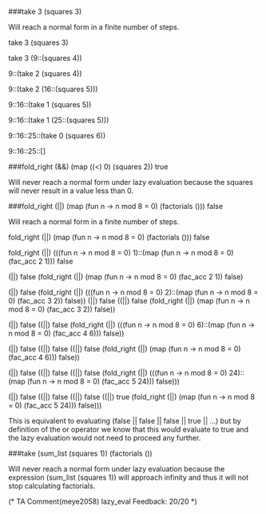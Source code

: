 ###take 3 (squares 3)

Will reach a normal form in a finite number of steps.

take 3 (squares 3)

take 3 (9::(squares 4))

9::(take 2 (squares 4))

9::(take 2 (16::(squares 5)))

9::16::(take 1 (squares 5))

9::16::(take 1 (25::(squares 5)))

9::16::25::(take 0 (squares 6))

9::16::25::[]

###fold_right (&&) (map ((<) 0) (squares 2)) true

Will never reach a normal form under lazy evaluation because the squares will never result in a value less than 0.

###fold_right (||) (map (fun n -> n mod 8 = 0) (factorials ())) false

Will reach a normal form in a finite number of steps.

fold_right (||) (map (fun n -> n mod 8 = 0) (factorials ())) false

fold_right (||) (((fun n -> n mod 8 = 0) 1)::(map (fun n -> n mod 8 = 0) (fac_acc 2 1))) false

(||) false (fold_right (||) (map (fun n -> n mod 8 = 0) (fac_acc 2 1)) false)

(||) false (fold_right (||) (((fun n -> n mod 8 = 0) 2)::(map (fun n -> n mod 8 = 0) (fac_acc 3 2)) false))
(||) false ((||) false (fold_right (||) (map (fun n -> n mod 8 = 0) (fac_acc 3 2)) false))

(||) false ((||) false (fold_right (||) (((fun n -> n mod 8 = 0) 6)::(map (fun n -> n mod 8 = 0) (fac_acc 4 6))) false))

(||) false ((||) false ((||) false (fold_right (||) (map (fun n -> n mod 8 = 0) (fac_acc 4 6))) false))

(||) false ((||) false ((||) false (fold_right (||) (((fun n -> n mod 8 = 0) 24)::(map (fun n -> n mod 8 = 0) (fac_acc 5 24))) false)))

(||) false ((||) false ((||) false ((||) true (fold_right (||) (map (fun n -> n mod 8 = 0) (fac_acc 5 24))) false)))

This is equivalent to evaluating (false || false || false || true || ...) but by definition of the or operator we know that this would evaluate to true and the lazy evaluation would not need to proceed any further.

###take (sum_list (squares 1)) (factorials ())

Will never reach a normal form under lazy evaluation because the expression (sum_list (squares 1)) will approach infinity and thus it will not stop calculating factorials. 


(* TA Comment(meye2058) lazy_eval Feedback: 20/20
 *)